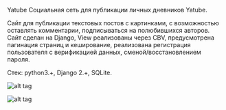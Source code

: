 Yatube
Социальная сеть для публикации личных дневников Yatube.

Сайт для публикации текстовых постов с картинками, с возможностью оставлять комментарии, подписываться на полюбившихся авторов. Сайт сделан на Django, View реализованы через CBV, предусмотрена пагинация страниц и кеширование, реализована регистрация пользователя с верификацией данных, сменой/восстановлением пароля.

Стек: python3.+, Django 2.+, SQLite.

![alt tag](http://images.vfl.ru/ii/1602520466/66afb9d5/31916517.png
 "Главная страница")
 
 ![alt tag](http://images.vfl.ru/ii/1602520717/628a144a/31916589.png
 "Страница отдельного поста")
